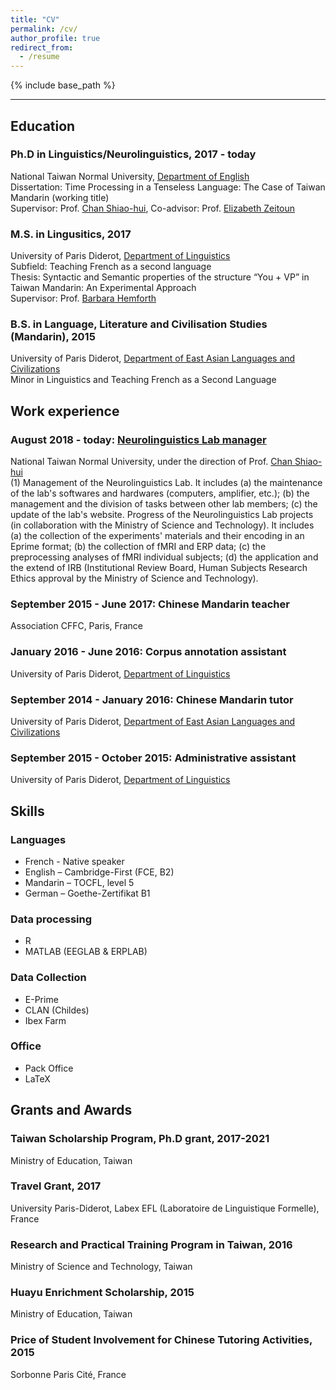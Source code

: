 ```yaml
---
title: "CV"
permalink: /cv/
author_profile: true
redirect_from:
  - /resume
---
```


{% include base_path %}

--- 
## Education

### Ph.D in Linguistics/Neurolinguistics, 2017 - today
National Taiwan Normal University, [Department of English](http://www.eng.ntnu.edu.tw/en/) <br>
Dissertation: Time Processing in a Tenseless Language: The Case of Taiwan Mandarin (working title) <br>
Supervisor: Prof. [Chan Shiao-hui](http://www.eng.ntnu.edu.tw/en/members/bio.php?PID=149), Co-advisor: Prof. [Elizabeth Zeitoun](http://www.ling.sinica.edu.tw/v3-3-1_en.asp-auserid=21.htm)
### M.S. in Lingusitics, 2017
University of Paris Diderot, [Department of Linguistics](http://www.linguist.univ-paris-diderot.fr/presentation_anglais) <br>
Subfield: Teaching French as a second language <br>
Thesis: Syntactic and Semantic properties of the structure “You + VP” in Taiwan Mandarin: An Experimental Approach <br>
Supervisor: Prof. [Barbara Hemforth](http://www.llf.cnrs.fr/fr/Gens/Hemforth)
### B.S. in Language, Literature and Civilisation Studies (Mandarin), 2015
University of Paris Diderot, [Department of East Asian Languages and Civilizations](http://w3.univ-paris-diderot.fr/ufr_lcao/) <br>
Minor in Linguistics and Teaching French as a Second Language

## Work experience

### August 2018 - today: [Neurolinguistics Lab manager](https://neurolinguisticslabntnu.wordpress.com/)
National Taiwan Normal University, under the direction of Prof. [Chan Shiao-hui](http://www.eng.ntnu.edu.tw/en/members/bio.php?PID=149) <br>
(1) Management of the Neurolinguistics Lab. It includes 
(a) the maintenance of the lab's softwares and hardwares (computers, amplifier, etc.); 
(b) the management and the division of tasks between other lab members; 
(c) the update of the lab's website.
Progress of the Neurolinguistics Lab projects (in collaboration with the Ministry of Science and Technology). It includes 
(a) the collection of the experiments' materials and their encoding in an Eprime format; 
(b) the collection of fMRI and ERP data; 
(c) the preprocessing analyses of fMRI individual subjects; 
(d) the application and the extend of IRB (Institutional Review Board, Human Subjects Research Ethics approval by the Ministry of Science and Technology). <br>

### September 2015 - June 2017: Chinese Mandarin teacher
Association CFFC, Paris, France

### January 2016 - June 2016: Corpus annotation assistant
University of Paris Diderot, [Department of Linguistics](http://www.linguist.univ-paris-diderot.fr/presentation_anglais) <br>
  
### September 2014 - January 2016: Chinese Mandarin tutor
University of Paris Diderot, [Department of East Asian Languages and Civilizations](http://w3.univ-paris-diderot.fr/ufr_lcao/) <br>
  
### September 2015 - October 2015: Administrative assistant
University of Paris Diderot, [Department of Linguistics](http://www.linguist.univ-paris-diderot.fr/presentation_anglais) <br>




## Skills

### <b>Languages</b>
  * French - Native speaker
  * English – Cambridge-First (FCE, B2)
  * Mandarin – TOCFL, level 5
  * German – Goethe-Zertifikat B1
### <b> Data processing </b>
  * R
  * MATLAB (EEGLAB & ERPLAB)
### <b> Data Collection </b>
  * E-Prime
  * CLAN (Childes)
  * Ibex Farm
### <b> Office </b>
  * Pack Office
  * LaTeX
  
## Grants and Awards

### Taiwan Scholarship Program, Ph.D grant, 2017-2021
Ministry of Education, Taiwan
  
### Travel Grant, 2017
University Paris-Diderot, Labex EFL (Laboratoire de Linguistique Formelle), France
  
### Research and Practical Training Program in Taiwan, 2016
Ministry of Science and Technology, Taiwan
  
### Huayu Enrichment Scholarship, 2015
Ministry of Education, Taiwan
  
### Price of Student Involvement for Chinese Tutoring Activities, 2015
Sorbonne Paris Cité, France

